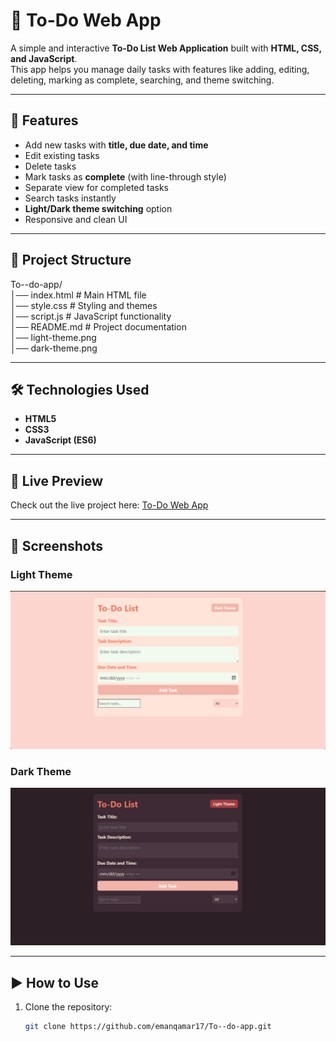 # 📝 To-Do Web App

A simple and interactive **To-Do List Web Application** built with **HTML, CSS, and JavaScript**.  
This app helps you manage daily tasks with features like adding, editing, deleting, marking as complete, searching, and theme switching.

---

## 🚀 Features

- Add new tasks with **title, due date, and time**
- Edit existing tasks
- Delete tasks
- Mark tasks as **complete** (with line-through style)
- Separate view for completed tasks
- Search tasks instantly
- **Light/Dark theme switching** option
- Responsive and clean UI

---

## 📂 Project Structure

To--do-app/  
│── index.html # Main HTML file  
│── style.css # Styling and themes  
│── script.js # JavaScript functionality  
│── README.md # Project documentation  
│── light-theme.png  
│── dark-theme.png  

---

## 🛠️ Technologies Used

- **HTML5**
- **CSS3**
- **JavaScript (ES6)**

---

## 🔗 Live Preview
Check out the live project here: [To-Do Web App](https://emanqamar17.github.io/To--do-app/)

---

## 📸 Screenshots

### Light Theme  
![Light Theme](./light-theme.png)

### Dark Theme  
![Dark Theme](./dark-theme.png)

---

## ▶️ How to Use

1. Clone the repository:
   ```bash
   git clone https://github.com/emanqamar17/To--do-app.git
